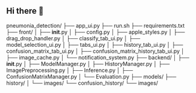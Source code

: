 ## Hi there 👋

pneumonia_detection/
├── app_ui.py
├── run.sh
├── requirements.txt
├── front/
│   ├── __init__.py
│   ├── config.py
│   ├── apple_styles.py
│   ├── drag_drop_handler.py
│   ├── classify_tab_ui.py
│   ├── model_selection_ui.py
│   ├── tabs_ui.py
│   ├── history_tab_ui.py
│   ├── confusion_matrix_tab_ui.py
│   ├── confusion_matrix_history_tab_ui.py
│   ├── image_cache.py
│   └── notification_system.py
├── backend/
│   ├── __init__.py
│   ├── ModelManager.py
│   ├── HistoryManager.py
│   ├── ImagePreprocessing.py
│   ├── Inference.py
│   ├── ConfusionMatrixManager.py
│   └── Evaluation.py
├── models/
├── history/
│   └── images/
└── confusion_history/
    └── images/


<!--
**teaman8823/teaman8823** is a ✨ _special_ ✨ repository because its `README.md` (this file) appears on your GitHub profile.

Here are some ideas to get you started:

- 🔭 I’m currently working on ...
- 🌱 I’m currently learning ...
- 👯 I’m looking to collaborate on ...
- 🤔 I’m looking for help with ...
- 💬 Ask me about ...
- 📫 How to reach me: ...
- 😄 Pronouns: ...
- ⚡ Fun fact: ...
-->
